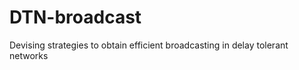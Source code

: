 DTN-broadcast
=============

Devising strategies to obtain efficient broadcasting in delay tolerant networks

